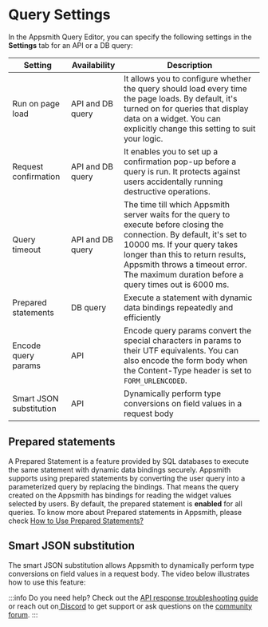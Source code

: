 # Query Settings

In the Appsmith Query Editor, you can specify the following settings in the **Settings** tab for an API or a DB query:

|Setting   | Availability  | Description  |
|----------|---------------|--------------|
| Run on page load  | API and DB query  | It allows you to configure whether the query should load every time the page loads. By default, it's turned on for queries that display data on a widget. You can explicitly change this setting to suit your logic.   |
| Request confirmation  | API and DB query  | It enables you to set up a confirmation pop-up before a query is run. It protects against users accidentally running destructive operations.  |
| Query timeout  | API and DB query  | The time till which Appsmith server waits for the query to execute before closing the connection. By default, it's set to 10000 ms. If your query takes longer than this to return results, Appsmith throws a timeout error. The maximum duration before a query times out is 6000 ms.  |
| Prepared statements | DB query | Execute a statement with dynamic data bindings repeatedly and efficiently |
| Encode query params  | API  | Encode query params convert the special characters in params to their UTF equivalents. You can also encode the form body when the Content-Type header is set to `FORM_URLENCODED`. |
| Smart JSON substitution  | API   | Dynamically perform type conversions on field values in a request body  |

## Prepared statements

A Prepared Statement is a feature provided by SQL databases to execute the same statement with dynamic data bindings securely. Appsmith supports using prepared statements by converting the user query into a parameterized query by replacing the bindings. That means the query created on the Appsmith has bindings for reading the widget values selected by users. By default, the prepared statement is **enabled** for all queries. To know more about Prepared statements in Appsmith, please check [How to Use Prepared Statements?](/learning-and-resources/how-to-guides/how-to-use-prepared-statements.md)

## Smart JSON substitution

The smart JSON substitution allows Appsmith to dynamically perform type conversions on field values in a request body. The video below illustrates how to use this feature:

<VideoEmbed host="youtube" videoId="-Z3y-pdNhXc" title="How to use smart JSON substitution" caption="How to use smart JSON substitution"/>

:::info
Do you need help? Check out the [API response troubleshooting guide](/help-and-support/troubleshooting-guide/query-errors) or reach out on[ Discord](https://discord.com/invite/rBTTVJp) to get support or ask questions on the [community forum](https://community.appsmith.com/).
:::
